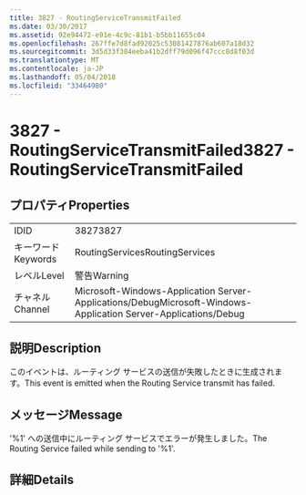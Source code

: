 ```yaml
---
title: 3827 - RoutingServiceTransmitFailed
ms.date: 03/30/2017
ms.assetid: 92e94472-e91e-4c9c-81b1-b5bb11655c04
ms.openlocfilehash: 267ffe7d8fad92025c53081427876ab607a18d32
ms.sourcegitcommit: 3d5d33f384eeba41b2dff79d096f47ccc8d8f03d
ms.translationtype: MT
ms.contentlocale: ja-JP
ms.lasthandoff: 05/04/2018
ms.locfileid: "33464980"
---
```

# <a name="3827---routingservicetransmitfailed"></a><span data-ttu-id="a6cdb-102">3827 - RoutingServiceTransmitFailed</span><span class="sxs-lookup"><span data-stu-id="a6cdb-102">3827 - RoutingServiceTransmitFailed</span></span>
## <a name="properties"></a><span data-ttu-id="a6cdb-103">プロパティ</span><span class="sxs-lookup"><span data-stu-id="a6cdb-103">Properties</span></span>  
  
|||  
|-|-|  
|<span data-ttu-id="a6cdb-104">ID</span><span class="sxs-lookup"><span data-stu-id="a6cdb-104">ID</span></span>|<span data-ttu-id="a6cdb-105">3827</span><span class="sxs-lookup"><span data-stu-id="a6cdb-105">3827</span></span>|  
|<span data-ttu-id="a6cdb-106">キーワード</span><span class="sxs-lookup"><span data-stu-id="a6cdb-106">Keywords</span></span>|<span data-ttu-id="a6cdb-107">RoutingServices</span><span class="sxs-lookup"><span data-stu-id="a6cdb-107">RoutingServices</span></span>|  
|<span data-ttu-id="a6cdb-108">レベル</span><span class="sxs-lookup"><span data-stu-id="a6cdb-108">Level</span></span>|<span data-ttu-id="a6cdb-109">警告</span><span class="sxs-lookup"><span data-stu-id="a6cdb-109">Warning</span></span>|  
|<span data-ttu-id="a6cdb-110">チャネル</span><span class="sxs-lookup"><span data-stu-id="a6cdb-110">Channel</span></span>|<span data-ttu-id="a6cdb-111">Microsoft-Windows-Application Server-Applications/Debug</span><span class="sxs-lookup"><span data-stu-id="a6cdb-111">Microsoft-Windows-Application Server-Applications/Debug</span></span>|  
  
## <a name="description"></a><span data-ttu-id="a6cdb-112">説明</span><span class="sxs-lookup"><span data-stu-id="a6cdb-112">Description</span></span>  
 <span data-ttu-id="a6cdb-113">このイベントは、ルーティング サービスの送信が失敗したときに生成されます。</span><span class="sxs-lookup"><span data-stu-id="a6cdb-113">This event is emitted when the Routing Service transmit has failed.</span></span>  
  
## <a name="message"></a><span data-ttu-id="a6cdb-114">メッセージ</span><span class="sxs-lookup"><span data-stu-id="a6cdb-114">Message</span></span>  
 <span data-ttu-id="a6cdb-115">'%1' への送信中にルーティング サービスでエラーが発生しました。</span><span class="sxs-lookup"><span data-stu-id="a6cdb-115">The Routing Service failed while sending to '%1'.</span></span>  
  
## <a name="details"></a><span data-ttu-id="a6cdb-116">詳細</span><span class="sxs-lookup"><span data-stu-id="a6cdb-116">Details</span></span>
